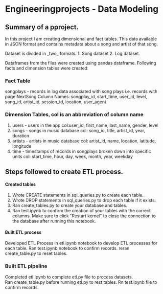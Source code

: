 # Engineeringprojects - Data Modeling

## Summary of a pproject. 
<p> In this project I am creating dimensional and fact tables.  This data available in JSON format and contains metadata about a song and artist of that song. </p>
Dataset is divided in _two_ formats. 
1. Song dataset 
2. Log dataset.

Dataframes from the files were created using pandas dataframe. Following facts and dimension tables were created:


### Fact Table
songplays - records in log data associated with song plays i.e. records with page NextSong
Column Names: songplay_id, start_time, user_id, level, song_id, artist_id, session_id, location, user_agent

### Dimension Tables, col is an abbreviation of column name
1. users - users in the app
   col:user_id, first_name, last_name, gender, level
2. songs - songs in music database
   col:  song_id, title, artist_id, year, duration
3. artists - artists in music database
   col: artist_id, name, location, latitude, longitude
4. time - timestamps of records in songplays broken down into specific units
   col: start_time, hour, day, week, month, year, weekday
   

## Steps followed to create ETL process.
#### Created tables
1. Wrote CREATE statements in sql_queries.py to create each table.
2. Wrote DROP statements in sql_queries.py to drop each table if it exists.
3. Ran create_tables.py to create your database and tables.
4. Ran test.ipynb to confirm the creation of your tables with the correct columns. Make sure to click "Restart kernel" to   close the connection to the database after running this notebook.

#### Built ETL process
 Developed ETL Process in etl.ipynb notebook to develop ETL processes for each table. 
 Ran test.ipynb notebook to confirm records. 
 reran create_table.py to reset tables. 
 
 ### Built ETL pipeline
 
 Completed etl.ipynb to complete etl.py file to process datasets.  
 Ran create_table.py before running etl.py to rest tables. 
 Rn test.ipynb file to confirm records.

